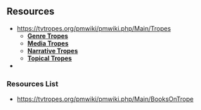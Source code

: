 

## Resources

- https://tvtropes.org/pmwiki/pmwiki.php/Main/Tropes 
  - **[Genre Tropes](https://tvtropes.org/pmwiki/pmwiki.php/Main/GenreTropes "/pmwiki/pmwiki.php/Main/GenreTropes")**
  -   **[Media Tropes](https://tvtropes.org/pmwiki/pmwiki.php/Main/MediaTropes "/pmwiki/pmwiki.php/Main/MediaTropes")**
  -   **[Narrative Tropes](https://tvtropes.org/pmwiki/pmwiki.php/Main/NarrativeTropes "/pmwiki/pmwiki.php/Main/NarrativeTropes")**
  -   **[Topical Tropes](https://tvtropes.org/pmwiki/pmwiki.php/Main/TopicalTropes "/pmwiki/pmwiki.php/Main/TopicalTropes")**
-   

### Resources List

- https://tvtropes.org/pmwiki/pmwiki.php/Main/BooksOnTrope